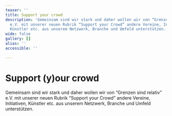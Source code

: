 ```yaml
---
teaser: ''
title: Support your crowd
description: 'Gemeinsam sind wir stark und daher wollen wir von “Grenzen sind relativ”
  e.V. mit unserer neuen Rubrik “Support your Crowd” andere Vereine, Initiativen,
  Künstler etc. aus unserem Netzwerk, Branche und Umfeld unterstützen. '
wide: false
gallery: []
alias: ''
accessible: ''

---
```

# Support (y)our crowd

Gemeinsam sind wir stark und daher wollen wir von “Grenzen sind relativ” e.V. mit unserer neuen Rubrik “Support your Crowd” andere Vereine, Initiativen, Künstler etc. aus unserem Netzwerk, Branche und Umfeld unterstützen.